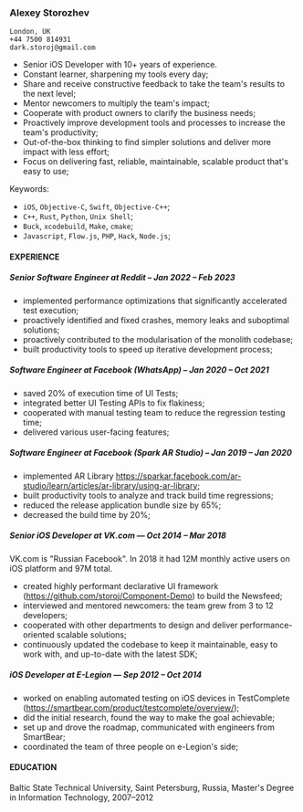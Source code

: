 ### Alexey Storozhev

```
London, UK
+44 7500 814931
dark.storoj@gmail.com
```

* Senior iOS Developer with 10+ years of experience.
* Constant learner, sharpening my tools every day;
* Share and receive constructive feedback to take the team's results to the next level;
* Mentor newcomers to multiply the team's impact;
* Cooperate with product owners to clarify the business needs;
* Proactively improve development tools and processes to increase the team's productivity;
* Out-of-the-box thinking to find simpler solutions and deliver more impact with less effort;
* Focus on delivering fast, reliable, maintainable, scalable product that's easy to use;

Keywords:
- `iOS`, `Objective-C`, `Swift`, `Objective-C++`;
- `C++`, `Rust`, `Python`, `Unix Shell`;
- `Buck`, `xcodebuild`, `Make`, `cmake`;
- `Javascript`, `Flow.js`, `PHP`, `Hack`, `Node.js`;

#### EXPERIENCE
##### Senior Software Engineer at Reddit – Jan 2022 – Feb 2023
* implemented performance optimizations that significantly accelerated test execution;
* proactively identified and fixed crashes, memory leaks and suboptimal solutions;
* proactively contributed to the modularisation of the monolith codebase;
* built productivity tools to speed up iterative development process;

##### Software Engineer at Facebook (WhatsApp) – Jan 2020 – Oct 2021
* saved 20% of execution time of UI Tests;
* integrated better UI Testing APIs to fix flakiness;
* cooperated with manual testing team to reduce the regression testing time;
* delivered various user-facing features;

##### Software Engineer at Facebook (Spark AR Studio) – Jan 2019 – Jan 2020
* implemented AR Library https://sparkar.facebook.com/ar-studio/learn/articles/ar-library/using-ar-library;
* built productivity tools to analyze and track build time regressions;
* reduced the release application bundle size by 65%;
* decreased the build time by 20%;

##### Senior iOS Developer at VK.com — Oct 2014 – Mar 2018
VK.com is "Russian Facebook". In 2018 it had 12M monthly active users on iOS platform and 97M total.
* created highly performant declarative UI framework (https://github.com/storoj/Component-Demo) to build the Newsfeed;
* interviewed and mentored newcomers: the team grew from 3 to 12 developers;
* cooperated with other departments to design and deliver performance-oriented scalable solutions;
* continuously updated the codebase to keep it maintainable, easy to work with, and up-to-date with the latest SDK;

##### iOS Developer at E-Legion — Sep 2012 – Oct 2014
* worked on enabling automated testing on iOS devices in TestComplete (https://smartbear.com/product/testcomplete/overview/);
* did the initial research, found the way to make the goal achievable;
* set up and drove the roadmap, communicated with engineers from SmartBear;
* coordinated the team of three people on e-Legion's side;

#### EDUCATION
Baltic State Technical University, Saint Petersburg, Russia, Master's Degree in Information Technology, 2007–2012

